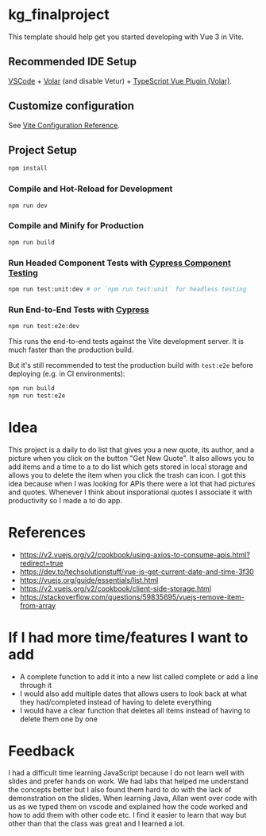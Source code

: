 # kg_finalproject

This template should help get you started developing with Vue 3 in Vite.

## Recommended IDE Setup

[VSCode](https://code.visualstudio.com/) + [Volar](https://marketplace.visualstudio.com/items?itemName=Vue.volar) (and disable Vetur) + [TypeScript Vue Plugin (Volar)](https://marketplace.visualstudio.com/items?itemName=Vue.vscode-typescript-vue-plugin).

## Customize configuration

See [Vite Configuration Reference](https://vitejs.dev/config/).

## Project Setup

```sh
npm install
```

### Compile and Hot-Reload for Development

```sh
npm run dev
```

### Compile and Minify for Production

```sh
npm run build
```

### Run Headed Component Tests with [Cypress Component Testing](https://on.cypress.io/component)

```sh
npm run test:unit:dev # or `npm run test:unit` for headless testing
```

### Run End-to-End Tests with [Cypress](https://www.cypress.io/)

```sh
npm run test:e2e:dev
```

This runs the end-to-end tests against the Vite development server.
It is much faster than the production build.

But it's still recommended to test the production build with `test:e2e` before deploying (e.g. in CI environments):

```sh
npm run build
npm run test:e2e
```

# Idea
This project is a daily to do list that gives you a new quote, its author, and a picture when you click on the button "Get New Quote". It also allows you to add items and a time to a to do list which gets stored in local storage and allows you to delete the item when you click the trash can icon. I got this idea because when I was looking for APIs there were a lot that had pictures and quotes. Whenever I think about insporational quotes I associate it with productivity so I made a to do app. 

# References
- https://v2.vuejs.org/v2/cookbook/using-axios-to-consume-apis.html?redirect=true
- https://dev.to/techsolutionstuff/vue-js-get-current-date-and-time-3f30
- https://vuejs.org/guide/essentials/list.html
- https://v2.vuejs.org/v2/cookbook/client-side-storage.html
- https://stackoverflow.com/questions/59835695/vuejs-remove-item-from-array

# If I had more time/features I want to add
- A complete function to add it into a new list called complete or add a line through it
- I would also add multiple dates that allows users to look back at what they had/completed instead of having to delete everything
- I would have a clear function that deletes all items instead of having to delete them one by one

# Feedback
I had a difficult time learning JavaScript because I do not learn well with slides and prefer hands on work. We had labs that helped me understand the concepts better but I also found them hard to do with the lack of demonstration on the slides. When learning Java, Allan went over code with us as we typed them on vscode and explained how the code worked and how to add them with other code etc. I find it easier to learn that way but other than that the class was great and I learned a lot.